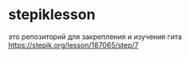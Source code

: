# stepiklesson
это репозиторий для закрепления и изучения гита 
https://stepik.org/lesson/187065/step/7